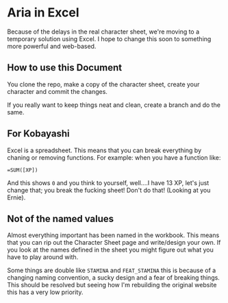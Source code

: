 # Aria in Excel

Because of the delays in the real character sheet, we're moving to a temporary solution using Excel. I hope to change this soon 
to something more powerful and web-based.

## How to use this Document

You clone the repo, make a copy of the character sheet, create your character and commit the changes.

If you really want to keep things neat and clean, create a branch and do the same.

## For Kobayashi

Excel is a spreadsheet. This means that you can break everything by chaning or removing functions. For example:
when you have a function like:

```
=SUM([XP])
```

And this shows `0` and you think to yourself, well....I have 13 XP, let's just change that; you break the fucking sheet!
Don't do that! (Looking at you Ernie).

## Not of the named values

Almost everything important has been named in the workbook. This means that you can rip out the Character Sheet page
and write/design your own. If you look at the names defined in the sheet you might figure out what you have to play
around with.

Some things are double like `STAMINA` and `FEAT_STAMINA` this is because of a changing naming convention, a sucky design
and a fear of breaking things. This should be resolved but seeing how I'm rebuilding the original website this has a
very low priority.

